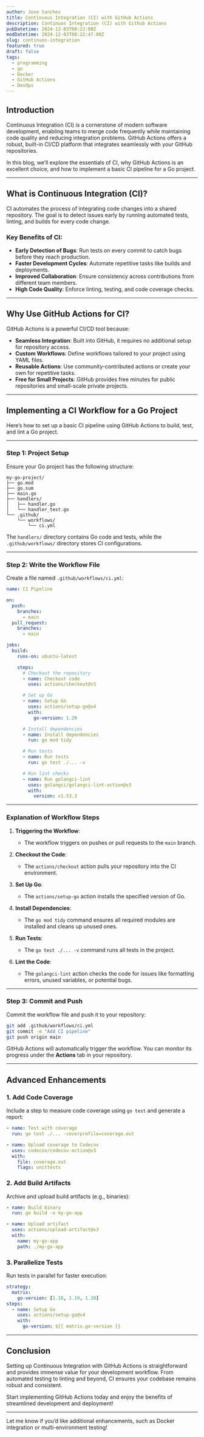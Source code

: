 ```yaml
---
author: Jose Sanchez
title: Continuous Integration (CI) with GitHub Actions
description: Continuos Integration (CI) with Github Actions
pubDatetime: 2024-12-03T08:22:00Z
modDatetime: 2024-12-03T08:22:47.00Z
slug: continuos-integration
featured: true
draft: false
tags:
  - programming
  - go
  - Docker
  - GitHub Actions
  - DevOps
---
```


## Introduction

Continuous Integration (CI) is a cornerstone of modern software development, enabling teams to merge code frequently while maintaining code quality and reducing integration problems. GitHub Actions offers a robust, built-in CI/CD platform that integrates seamlessly with your GitHub repositories.

In this blog, we’ll explore the essentials of CI, why GitHub Actions is an excellent choice, and how to implement a basic CI pipeline for a Go project.

---

## What is Continuous Integration (CI)?

CI automates the process of integrating code changes into a shared repository. The goal is to detect issues early by running automated tests, linting, and builds for every code change.

### Key Benefits of CI:
- **Early Detection of Bugs**: Run tests on every commit to catch bugs before they reach production.
- **Faster Development Cycles**: Automate repetitive tasks like builds and deployments.
- **Improved Collaboration**: Ensure consistency across contributions from different team members.
- **High Code Quality**: Enforce linting, testing, and code coverage checks.

---

## Why Use GitHub Actions for CI?

GitHub Actions is a powerful CI/CD tool because:
- **Seamless Integration**: Built into GitHub, it requires no additional setup for repository access.
- **Custom Workflows**: Define workflows tailored to your project using YAML files.
- **Reusable Actions**: Use community-contributed actions or create your own for repetitive tasks.
- **Free for Small Projects**: GitHub provides free minutes for public repositories and small-scale private projects.

---

## Implementing a CI Workflow for a Go Project

Here’s how to set up a basic CI pipeline using GitHub Actions to build, test, and lint a Go project.

---

### Step 1: Project Setup

Ensure your Go project has the following structure:

```
my-go-project/
├── go.mod
├── go.sum
├── main.go
├── handlers/
│   ├── handler.go
│   └── handler_test.go
└── .github/
    └── workflows/
        └── ci.yml
```

The `handlers/` directory contains Go code and tests, while the `.github/workflows/` directory stores CI configurations.

---

### Step 2: Write the Workflow File

Create a file named `.github/workflows/ci.yml`:

```yaml
name: CI Pipeline

on:
  push:
    branches:
      - main
  pull_request:
    branches:
      - main

jobs:
  build:
    runs-on: ubuntu-latest

    steps:
      # Checkout the repository
      - name: Checkout code
        uses: actions/checkout@v3

      # Set up Go
      - name: Setup Go
        uses: actions/setup-go@v4
        with:
          go-version: 1.20

      # Install dependencies
      - name: Install dependencies
        run: go mod tidy

      # Run tests
      - name: Run tests
        run: go test ./... -v

      # Run lint checks
      - name: Run golangci-lint
        uses: golangci/golangci-lint-action@v3
        with:
          version: v1.53.3
```

---

### Explanation of Workflow Steps

1. **Triggering the Workflow**:
   - The workflow triggers on pushes or pull requests to the `main` branch.

2. **Checkout the Code**:
   - The `actions/checkout` action pulls your repository into the CI environment.

3. **Set Up Go**:
   - The `actions/setup-go` action installs the specified version of Go.

4. **Install Dependencies**:
   - The `go mod tidy` command ensures all required modules are installed and cleans up unused ones.

5. **Run Tests**:
   - The `go test ./... -v` command runs all tests in the project.

6. **Lint the Code**:
   - The `golangci-lint` action checks the code for issues like formatting errors, unused variables, or potential bugs.

---

### Step 3: Commit and Push

Commit the workflow file and push it to your repository:

```bash
git add .github/workflows/ci.yml
git commit -m "Add CI pipeline"
git push origin main
```

GitHub Actions will automatically trigger the workflow. You can monitor its progress under the **Actions** tab in your repository.

---

## Advanced Enhancements

### 1. Add Code Coverage
Include a step to measure code coverage using `go test` and generate a report:

```yaml
- name: Test with coverage
  run: go test ./... -coverprofile=coverage.out

- name: Upload coverage to Codecov
  uses: codecov/codecov-action@v3
  with:
    file: coverage.out
    flags: unittests
```

### 2. Add Build Artifacts
Archive and upload build artifacts (e.g., binaries):

```yaml
- name: Build binary
  run: go build -o my-go-app

- name: Upload artifact
  uses: actions/upload-artifact@v3
  with:
    name: my-go-app
    path: ./my-go-app
```

### 3. Parallelize Tests
Run tests in parallel for faster execution:

```yaml
strategy:
  matrix:
    go-version: [1.18, 1.19, 1.20]
steps:
  - name: Setup Go
    uses: actions/setup-go@v4
    with:
      go-version: ${{ matrix.go-version }}
```

---

## Conclusion

Setting up Continuous Integration with GitHub Actions is straightforward and provides immense value for your development workflow. From automated testing to linting and beyond, CI ensures your codebase remains robust and consistent.

Start implementing GitHub Actions today and enjoy the benefits of streamlined development and deployment!

---

Let me know if you’d like additional enhancements, such as Docker integration or multi-environment testing!
